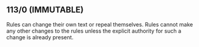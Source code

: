 ## 113/0 (IMMUTABLE)

Rules can change their own text or repeal themselves. Rules cannot make any other changes to the rules unless the explicit authority for such a change is already present.